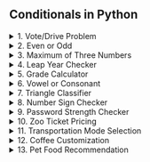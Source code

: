 
## Conditionals in Python

<details>
<summary>
1. Vote/Drive Problem
</summary>
Problem: Write a python program to find who can vote ? 18 and above can vote and below 18 age cannot vote.
</details>
<details>
<summary>
2. Even or Odd
</summary>
Problem: Write a program that takes an integer input from the user and prints whether it is even or odd.
</details>
<details>
<summary>
3. Maximum of Three Numbers
</summary>
Problem: Write a program that takes three numbers as input and prints the largest number.
</details>
<details>
<summary>
4. Leap Year Checker
</summary>
Problem: Write a program that checks if a given year is a leap year or not. (A leap year is divisible by 4 but not by 100 unless it is also divisible by 400.)
</details>
<details>
<summary>
5. Grade Calculator
</summary>
Problem: Write a program that takes a percentage score as input and prints the corresponding grade according to the following criteria:

    A: 90-100
    B: 80-89
    C: 70-79
    D: 60-69
    F: Below 60
</details>
<details>
<summary>
6. Vowel or Consonant
</summary>
Problem: Write a program that takes a character as input and prints whether it is a vowel or a consonant.
</details>
<details>
<summary>
7. Triangle Classifier
</summary>
Problem: Write a program that takes three side lengths as input and prints whether the triangle is equilateral, isosceles, or scalene.
</details>
<details>
<summary>
8. Number Sign Checker
</summary>
Problem: Write a program that takes a number as input and prints whether it is positive, negative, or zero.
</details>
<details>
<summary> 
9. Password Strength Checker
</summary>
Problem: Check if a password is "Weak", "Medium", or "Strong". Criteria: <6 chars (Weak), 6-10 chars (Medium), >10 chars (Strong)
</details>
<details>
<summary> 
10. Zoo Ticket Pricing
</summary>
Problem: Zoo tickets are priced based on age: $12 for adults(18 and over), $8 for children. Eveyone gets a $2 discount on Sunday.
</details>
<details>
<summary> 
11. Transportation Mode Selection
</summary>
Problem: Choose a mode of transportation based on the distance(e.g. <3 km: Walk, 3-15 km: Bike, >15 km: Car)
</details>
<details>
<summary> 
12. Coffee Customization
</summary>
Problem: Customize a coffee order: "Small", "Medium", or "Large" with an option for "Extra Shot" of epresso.
</details>
<details>
<summary> 
13. Pet Food Recommendation
</summary>
Problem: 
</details>